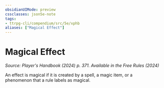 ```yaml
---
obsidianUIMode: preview
cssclasses: json5e-note
tags:
- ttrpg-cli/compendium/src/5e/xphb
aliases: ["Magical Effect"]
---
```

# Magical Effect
*Source: Player's Handbook (2024) p. 371. Available in the Free Rules (2024)* 

An effect is magical if it is created by a spell, a magic item, or a phenomenon that a rule labels as magical.